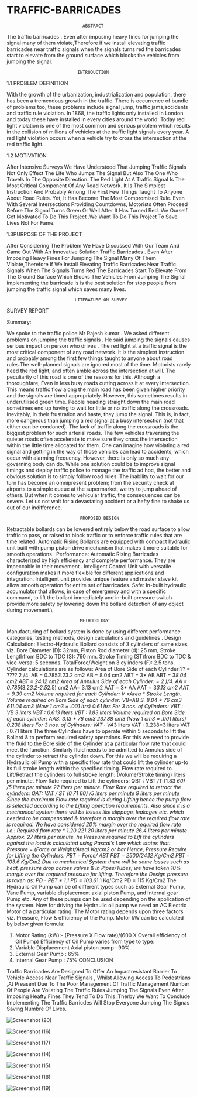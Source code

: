 # TRAFFIC-BARRICADES
                                 ABSTRACT
The traffic barricades . Even after imposing heavy fines for jumping the signal many of them violate,Therefore if we install elevating traffic barricades near traffic signals when the signals turns red the barricades start to elevate from the ground surface which blocks the vehicles from jumping the signal.

                               INTRODUCTION
1.1 PROBLEM DEFINITION

With the growth of the urbanization, industrialization and population, there has been a tremendous growth in the traffic. There is occurrence of bundle of problems too, these problems include signal jump, traffic jams,accidents and traffic rule violation. In 1868, the traffic lights only installed in London and today these have
installed in every cities around the world. Today red light violation is one of the most common and serious problem which results in the collision of millions of vehicles at the traffic light signals every year. A red light violation occurs when a vehicle try to cross the intersection at the red traffic light.

1.2 MOTIVATION

After Intensive Surveys We Have Understood That Jumping Traffic Signals Not Only Effect The Life Who Jumps The Signal But Also The One Who Travels In The Opposite Direction. The Red Light At A Traffic Signal Is The Most Critical Component Of Any Road Network. It Is The Simplest Instruction And Probably Among The First Few Things Taught To Anyone About Road Rules. Yet, It Has Become The Most Compromised Rule. Even With Several Intersections Providing Countdowns, Motorists Often Proceed Before The Signal Turns Green Or Well After It Has Turned Red. We Ourself Got Motivated To Do This Project .We Want To Do This Project To Save Lives Not For Fame.

1.3PURPOSE OF THE PROJECT

After Considering The Problem We Have Discussed With Our Team And Came Out With An Innovative Solution Traffic Barricades . Even After Imposing Heavy Fines For Jumping The Signal Many Of Them Violate,Therefore If We Install Elevating Traffic Barricades Near Traffic Signals When The Signals Turns Red The Barricades Start To Elevate From The Ground Surface Which Blocks The Vehicles From Jumping The Signal implementing the barricade is is the best solution for stop people from jumping the traffic signal which saves many lives.

                              LITERATURE ON SURVEY
SURVEY REPORT

Summary:

We spoke to the traffic police Mr Rajesh kumar . We asked different problems on jumping the traffic signals . He said jumping the signals causes serious impact on person who drives . The red light at a traffic signal is the most critical component of any road network. It is the simplest instruction and probably among the first few things taught to anyone about road rules.The well-planned signals are ignored most of the time. Motorists rarely heed the red light, and often amble across the intersection at will. The peculiarity of this road is one of the reasons for this. Although a thoroughfare, Even in less busy roads cutting across it at every intersection. This means traffic flow along the main road has been given higher priority and the signals are timed appropriately. However, this sometimes results in underutilised green time. People heading straight down the main road sometimes end up having to wait for little or no traffic along the crossroads. Inevitably, in their frustration and haste, they jump the signal. This is, in fact, more dangerous than jumping a red signal at a busy intersection (not that either can be
condoned). The lack of traffic along the crossroads is the biggest problem for such arterial roads. The few vehicles traversing the quieter roads often accelerate to make sure they cross the intersection within the little time allocated for them. One can imagine how violating a red signal and getting in the way of those vehicles can lead to accidents, which occur with alarming frequency. However, there is only so much any governing body can do. While one solution could be to improve signal
timings and deploy traffic police to manage the traffic ad hoc, the better and obvious solution is to simply follow road rules. The inability to wait for our turn has become an omnipresent problem; from the security check at airports to a simple queue at the supermarket, we try to jump ahead of others. But when it comes to vehicular traffic, the consequences can be severe. Let us not wait for a devastating accident or a hefty fine to shake us out of our indifference.

                                PROPOSED DESIGN

Retractable bollards can be lowered entirely below the road surface to allow traffic to pass, or raised to block traffic or to enforce traffic rules that are time related. Automatic Rising Bollards are equipped with compact hydraulic unit built with pump piston drive mechanism that makes it more suitable for smooth operations .
Performance: Automatic Rising Barricades characterized by high efficiency and complete performance. They are impeccable in their movement .
Intelligent Control Unit with versatile configuration makes it more flexible for different applications and integration. Intelligent unit provides unique feature and master slave kit allow smooth operation for entire set of barricades.
Safe: In-built hydraulic accumulator that allows, in case of emergency and with a specific command, to lift the bollard immediately and in-built pressure switch provide more safety by lowering down the bollard detection of any object during movement.\

                                METHODOLOGY

Manufacturing of bollard system is done by using different performance categories, testing methods, design calculations and guidelines .
Design Calculation:
Electro-Hydraulic Bollard consists of 3 cylinders of same sizes viz. Bore Diameter (D): 32mm, Piston Rod diameter (d): 25 mm, Stroke Lengthfrom BDC to TDC (S): 760 mm. Stroke Timing (ST)from BDC to TDC &amp; vice-versa: 5 seconds. TotalForce/Weight on 3 cylinders (F): 2.5 tons.
Cylinder calculations are as follows:
Area of Bore Side of each Cylinder:?? = ????
2
/4.
AB =
0.785*3.2*3.2 cm2
AB = 8.04
cm2
ABT = 3* AB
ABT = 3*8.04 cm2
ABT = 24.12 cm2
Area of Annulus Side of each Cylinder: =
2
)/4.
AA =
0.785*(3.2*3.2-2.5*2.5) cm2
AA= 3.13 cm2
AAT = 3* AA
AAT = 3*3.13 cm2
AAT = 9.39 cm2
Volume required for each Cylinder: V =Area * Stroke Length.
Volume required on Bore Side of each cylinder:
VB=AB *S.
8.04 * 76 cm3
611.04 cm3 (Now 1 cm3 = .001 ltrs)
0.61 ltrs
For 3 nos. of Cylinders: VBT : VB *3 liters
VBT : 0.61*3 liters
VBT : 1.83 liters
Volume required on Bore Side of each cylinder:
AA*S.
3.13 * 76 cm3
237.88 cm3 (Now 1 cm3 = .001 liters)
0.238 liters
For 3 nos. of Cylinders: VAT : VA*3 liters
VAT : 0.238*3 liters
VAT : 0.71 liters
The three Cylinders have to operate within 5 seconds to lift the Bollard &amp; to perform required safety operations.
For this we need to provide the fluid to the Bore side of the Cylinder at a particular flow rate that could meet the
function.
Similarly fluid needs to be admitted to Annulus side of the cylinder to retract the cylinder down. For this we
will be requiring a Hydraulic oil Pump with a specific flow rate that could lift the cylinder up-to its full stroke
length within the specified timing. Flow rate required to Lift/Retract the cylinders to full stroke length:
(Volume/Stroke timing) liters per minute.
Flow Rate required to Lift the cylinders: QBT : VBT /T
(1.83 *60) /5 liters per minute
22 liters per minute.
Flow Rate required to retract the cylinders:
QAT: VAT / ST
(0.71 *60) /5 liters per minute 9 liters per
minute
Since the maximum Flow rate required is during Lifting hence the pump flow is selected according to the Lifting operation requirements. Also since it is a mechanical system there will be losses like slippage, leakages etc. which needed to be compensated & therefore a margin over the required flow rate is required.
We have considered 20% margin over the required
flow rate i.e.: Required flow rate * 1.20
22*1.20 liters per minute
26.4 liters per minute
Approx. 27 liters per minute.
he Pressure required to Lift the cylinders against the load is calculated using Pascal’s Law which states that:
Pressure = (Force or Weight/Area) Kg/cm2 or bar
Hence, Pressure Require for Lifting the Cylinders:
PBT = Force/ ABT
PBT = 2500/24.12 Kg/Cm2
PBT = 103.6 Kg/Cm2
Due to mechanical System there will be some losses such as heat, pressure drop across valves & in Pipes/Tubes; we have taken 10% margin over the
required pressure for lifting.
Therefore the Design pressure is taken as: PD - PBT *
1.1
PD = 103.6*1.1 Kg/Cm2
PD = 115 Kg/Cm2
The Hydraulic Oil Pump can be of different types such as External Gear Pump, Vane Pump, variable displacement axial piston Pump, and Internal gear Pump etc. Any of these pumps can be used depending on the application of the system. Now for driving the Hydraulic oil pump we need an AC Electric Motor of a particular rating. The Motor rating depends upon three factors viz. Pressure, Flow & efficiency of the Pump.
Motor kW can be calculated by below given formula:
1. Motor Rating (kW):- (Pressure X Flow
rate)/(600 X Overall efficiency of Oil Pump)
Efficiency of Oil Pump varies from type to type:
1. Variable Displacement Axial piston pump
: 90%
2. External Gear Pump : 65%
3. Internal Gear Pump : 75%
                         CONCLUSION

Traffic Barricades Are Designed To Offer An Impactresistant Barrier To Vehicle Access Near Traffic Signals , Whilst Allowing Access To Pedestrians ,At Preasent Due To The Poor Management Of Traffic Management Number Of People Are Voilating The Traffic Rules Jumping The Signals Even After Imposing Heafty Fines They Tend To Do This .Therby We Want To Conclude Implementing The Traffic Barricdes Will Stop Everyone Jumping The Signas Saving Numbre Of Lives.


![Screenshot (20)](https://user-images.githubusercontent.com/113783547/190863925-4d78a3a1-7251-4869-bbdd-d871b7bff022.png)

![Screenshot (16)](https://user-images.githubusercontent.com/113783547/190863950-d14b8d00-383a-49c4-8696-6d0bb752feeb.png)

![Screenshot (17)](https://user-images.githubusercontent.com/113783547/190863961-8b952050-2cdd-4c24-9938-4eaed3b6d290.png)


![Screenshot (14)](https://user-images.githubusercontent.com/113783547/190863937-a3a7fa0c-1219-4bfd-ae01-18686d2f8b76.png)

![Screenshot (15)](https://user-images.githubusercontent.com/113783547/190863967-3de94d28-a123-4d62-a12b-ecd23fb0b7b8.png)


![Screenshot (18)](https://user-images.githubusercontent.com/113783547/190863981-66f4b403-0033-472a-aebb-2e1adfc9219a.png)

![Screenshot (19)](https://user-images.githubusercontent.com/113783547/190863985-4607342d-ceaa-491b-9ac5-377f4bca144c.png)




